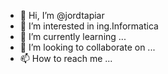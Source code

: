 - 👋 Hi, I’m @jordtapiar
- 👀 I’m interested in ing.Informatica
- 🌱 I’m currently learning ...
- 💞️ I’m looking to collaborate on ...
- 📫 How to reach me ...

<!---
jordtapiar/jordtapiar is a ✨ special ✨ repository because its `README.md` (this file) appears on your GitHub profile.
You can click the Preview link to take a look at your changes.
--->
